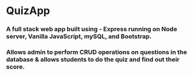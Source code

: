 # QuizApp

### A full stack web app built using - Express running on Node server, Vanilla JavaScript, mySQL, and Bootstrap. 
### Allows admin to perform CRUD operations on questions in the database & allows students to do the quiz and find out their score.
